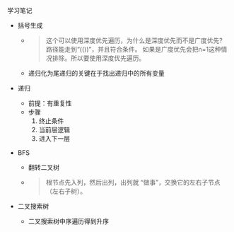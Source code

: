 学习笔记
- 括号生成
    - >这个可以使用深度优先遍历，为什么是深度优先而不是广度优先?
    路径能走到“(())”，并且符合条件。
    如果是广度优先会把n=1这种情况排除。所以要使用深度优先遍历。
    - 递归化为尾递归的关键在于找出递归中的所有变量

- 递归
    - 前提：有重复性
    - 步骤
        1. 终止条件
        2. 当前层逻辑
        3. 进入下一层

- BFS
    - 翻转二叉树
    - >根节点先入列，然后出列，出列就 “做事”，交换它的左右子节点（左右子树）。
- 二叉搜索树
    - 二叉搜索树中序遍历得到升序